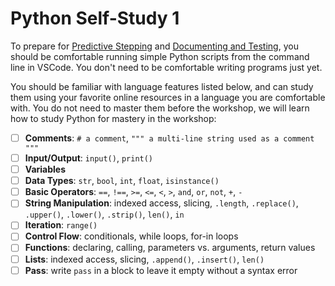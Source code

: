 # Python Self-Study 1

To prepare for [Predictive Stepping](../02_predictive_stepping/) and
[Documenting and Testing](../03_documenting_and_testing/), you should be
comfortable running simple Python scripts from the command line in VSCode. You
don't need to be comfortable writing programs just yet.

You should be familiar with language features listed below, and can study them
using your favorite online resources in a language you are comfortable with. You
do not need to master them before the workshop, we will learn how to study
Python for mastery in the workshop:

- [ ] **Comments**: `# a comment`,
      `""" a multi-line string used as a comment """`
- [ ] **Input/Output**: `input()`, `print()`
- [ ] **Variables**
- [ ] **Data Types**: `str`, `bool`, `int`, `float`, `isinstance()`
- [ ] **Basic Operators**: `==`, `!==`, `>=`, `<=`, `<`, `>`, `and`, `or`,
      `not`, `+`, `-`
- [ ] **String Manipulation**: indexed access, slicing, `.length`, `.replace()`,
      `.upper()`, `.lower()`, `.strip()`, `len()`, `in`
- [ ] **Iteration**: `range()`
- [ ] **Control Flow**: conditionals, while loops, for-in loops
- [ ] **Functions**: declaring, calling, parameters vs. arguments, return values
- [ ] **Lists**: indexed access, slicing, `.append()`, `.insert()`, `len()`
- [ ] **Pass**: write `pass` in a block to leave it empty without a syntax error
